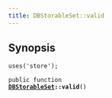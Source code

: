 ```yaml
---
title: DBStorableSet::valid
---
```


## Synopsis

<code>uses('store');</code>

<code>public function <b><a href="DBStorableSet">DBStorableSet</a>::valid</b>()</code>

